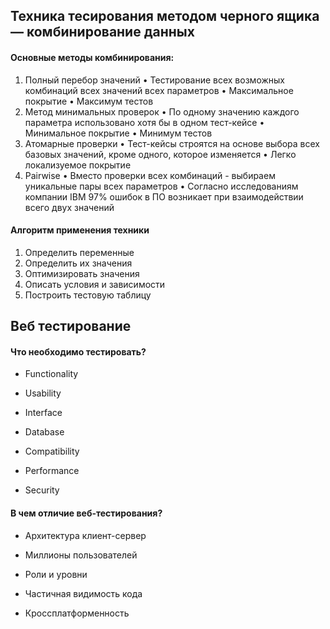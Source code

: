 ## Техника тесирования методом черного ящика — комбинирование данных

#### Основные методы комбинирования:

1. Полный перебор значений
   • Тестирование всех возможных комбинаций всех значений всех параметров
   • Максимальное покрытие
   • Максимум тестов
2. Метод минимальных проверок
   • По одному значению каждого параметра использовано хотя бы в одном тест-кейсе
   • Минимальное покрытие
   • Минимум тестов
3. Атомарные проверки
   • Тест-кейсы строятся на основе выбора всех базовых значений, кроме одного, которое изменяется
   • Легко локализуемое покрытие
4. Pairwise
   • Вместо проверки всех комбинаций - выбираем уникальные пары всех параметров
   • Согласно исследованиям компании IBM 97% ошибок в ПО возникает при взаимодействии всего двух значений
#### Алгоритм применения техники
1. Определить переменные
2. Определить их значения
3. Оптимизировать значения
4. Описать условия и зависимости
5. Построить тестовую таблицу

## Веб тестирование
#### Что необходимо тестировать?
- Functionality

- Usability

- Interface

- Database

- Compatibility

- Performance

- Security

#### В чем отличие веб-тестирования?

- Архитектура клиент-сервер

- Миллионы пользователей

- Роли и уровни

- Частичная видимость кода

- Кроссплатформенность